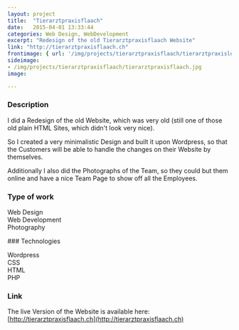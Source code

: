 ```yaml
---
layout: project
title:  "Tierarztpraxisflaach"
date:   2015-04-01 13:33:44
categories: Web Design, WebDevelopment
excerpt: "Redesign of the old Tierarztpraxisflaach Website"
link: "http://tierarztpraxisflaach.ch"
frontimage: { url: '/img/projects/tierarztpraxisflaach/tierarztpraxislogo.jpg', lgsize: 8 , mdsize: 8, smsize: 8, xssize: }
sideimage:
- /img/projects/tierarztpraxisflaach/tierarztpraxisflaach.jpg
image:

---
```


### Description

I did a Redesign of the old Website, which was very old (still one of those old plain HTML Sites, which didn't look very nice).

So I created a very minimalistic Design and built it upon Wordpress, so that the Customers will be able to handle the changes on their Website by themselves.

Additionally I also did the Photographs of the Team, so they could but them online and have a nice Team Page to show off all the Employees.

### Type of work

Web Design  
Web Development  
Photography  

### Technologies

Wordpress  
CSS  
HTML  
PHP

### Link
The live Version of the Website is available here:  
[http://tierarztpraxisflaach.ch](http://tierarztpraxisflaach.ch)

